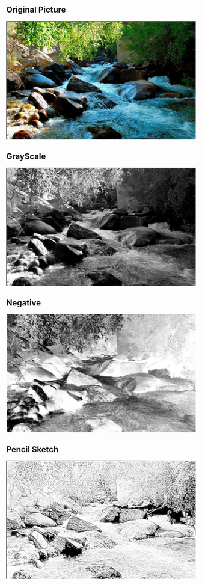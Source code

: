 <p align='center'>

## Original Picture
<img src ='..\Content\Examples\Original_Image.jpg' alt='image nature'></img><br>

## GrayScale
<img src ='..\Content\Examples\Grayscale.jpg' alt='image nature'></img><br>

## Negative
<img src ='..\Content\Examples\negative Image.jpg' alt='image nature'></img><br>

## Pencil Sketch
<img src ='..\Content\Examples\Pencil_Sketch.jpg' alt='image nature'></img><br>


</p>